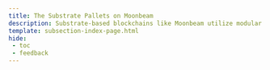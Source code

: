 ```yaml
---
title: The Substrate Pallets on Moonbeam
description: Substrate-based blockchains like Moonbeam utilize modular components to encapsulate specific functionalities. Explore these modules and their functionalities.
template: subsection-index-page.html
hide: 
 - toc
 - feedback
---
```

